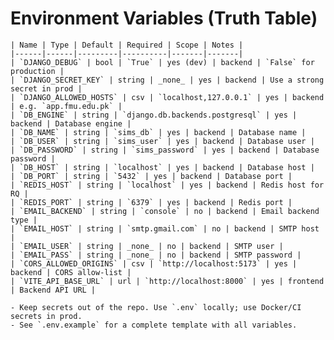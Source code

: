 # Environment Variables (Truth Table)

    | Name | Type | Default | Required | Scope | Notes |
    |------|------|---------|----------|-------|-------|
    | `DJANGO_DEBUG` | bool | `True` | yes (dev) | backend | `False` for production |
    | `DJANGO_SECRET_KEY` | string | _none_ | yes | backend | Use a strong secret in prod |
    | `DJANGO_ALLOWED_HOSTS` | csv | `localhost,127.0.0.1` | yes | backend | e.g. `app.fmu.edu.pk` |
    | `DB_ENGINE` | string | `django.db.backends.postgresql` | yes | backend | Database engine |
    | `DB_NAME` | string | `sims_db` | yes | backend | Database name |
    | `DB_USER` | string | `sims_user` | yes | backend | Database user |
    | `DB_PASSWORD` | string | `sims_password` | yes | backend | Database password |
    | `DB_HOST` | string | `localhost` | yes | backend | Database host |
    | `DB_PORT` | string | `5432` | yes | backend | Database port |
    | `REDIS_HOST` | string | `localhost` | yes | backend | Redis host for RQ |
    | `REDIS_PORT` | string | `6379` | yes | backend | Redis port |
    | `EMAIL_BACKEND` | string | `console` | no | backend | Email backend type |
    | `EMAIL_HOST` | string | `smtp.gmail.com` | no | backend | SMTP host |
    | `EMAIL_USER` | string | _none_ | no | backend | SMTP user |
    | `EMAIL_PASS` | string | _none_ | no | backend | SMTP password |
    | `CORS_ALLOWED_ORIGINS` | csv | `http://localhost:5173` | yes | backend | CORS allow-list |
    | `VITE_API_BASE_URL` | url | `http://localhost:8000` | yes | frontend | Backend API URL |

    - Keep secrets out of the repo. Use `.env` locally; use Docker/CI secrets in prod.
    - See `.env.example` for a complete template with all variables.
